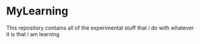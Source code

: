 # MyLearning
This repository contains all of the experimental stuff that i do with whatever it is that i am learning
